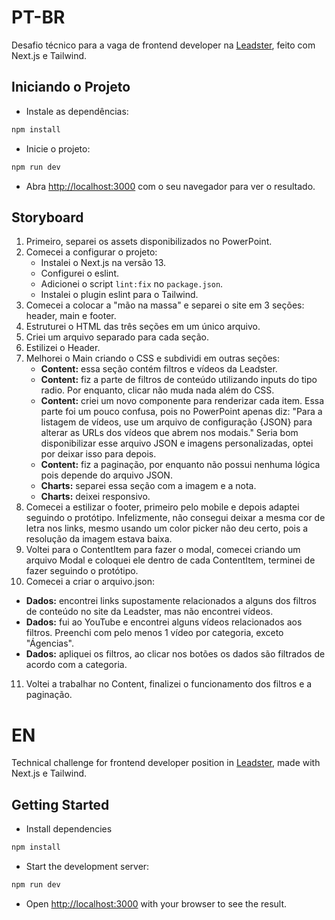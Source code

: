 # PT-BR

Desafio técnico para a vaga de frontend developer na [Leadster](https://leadster.com.br/), feito com Next.js e Tailwind.

## Iniciando o Projeto
- Instale as dependências:
```bash
npm install
```

- Inicie o projeto:

```bash
npm run dev
```

- Abra [http://localhost:3000](http://localhost:3000) com o seu navegador para ver o resultado.

<!-- ## Observações
-  -->
## Storyboard
1. Primeiro, separei os assets disponibilizados no PowerPoint.
2. Comecei a configurar o projeto:
   - Instalei o Next.js na versão 13.
   - Configurei o eslint.
   - Adicionei o script `lint:fix` no `package.json`.
   - Instalei o plugin eslint para o Tailwind.
3. Comecei a colocar a "mão na massa" e separei o site em 3 seções: header, main e footer.
4. Estruturei o HTML das três seções em um único arquivo.
5. Criei um arquivo separado para cada seção.
6. Estilizei o Header.
7. Melhorei o Main criando o CSS e subdividi em outras seções:
   - **Content:** essa seção contém filtros e vídeos da Leadster.
   - **Content:** fiz a parte de filtros de conteúdo utilizando inputs do tipo radio. Por enquanto, clicar não muda nada além do CSS.
   - **Content:** criei um novo componente para renderizar cada item. Essa parte foi um pouco confusa, pois no PowerPoint apenas diz: "Para a listagem de vídeos, use um arquivo de configuração {JSON} para alterar as URLs dos vídeos que abrem nos modais." Seria bom disponibilizar esse arquivo JSON e imagens personalizadas, optei por deixar isso para depois.
   - **Content:** fiz a paginação, por enquanto não possui nenhuma lógica pois depende do arquivo JSON.
   - **Charts:** separei essa seção com a imagem e a nota.
   - **Charts:** deixei responsivo.
8. Comecei a estilizar o footer, primeiro pelo mobile e depois adaptei seguindo o protótipo. Infelizmente, não consegui deixar a mesma cor de letra nos links, mesmo usando um color picker não deu certo, pois a resolução da imagem estava baixa.
9. Voltei para o ContentItem para fazer o modal, comecei criando um arquivo Modal e coloquei ele dentro de cada ContentItem, terminei de fazer seguindo o protótipo.
10. Comecei a criar o arquivo.json:
   - **Dados:** encontrei links supostamente relacionados a alguns dos filtros de conteúdo no site da Leadster, mas não encontrei vídeos.
   - **Dados:** fui ao YouTube e encontrei alguns vídeos relacionados aos filtros. Preenchi com pelo menos 1 vídeo por categoria, exceto "Ágencias".
   - **Dados:** apliquei os filtros, ao clicar nos botões os dados são filtrados de acordo com a categoria.
11. Voltei a trabalhar no Content, finalizei o funcionamento dos filtros e a paginação.
  
# EN

Technical challenge for frontend developer position in [Leadster](https://leadster.com.br/), made with Next.js e Tailwind.

## Getting Started

- Install dependencies
```bash
npm install
```
- Start the development server:

```bash
npm run dev
```

- Open [http://localhost:3000](http://localhost:3000) with your browser to see the result.